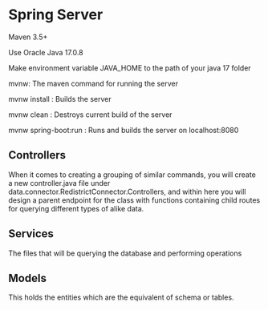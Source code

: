 # Spring Server

Maven 3.5+

Use Oracle Java 17.0.8

Make environment variable JAVA_HOME to the path of your java 17 folder

mvnw: The maven command for running the server

mvnw install : Builds the server

mvnw clean : Destroys current build of the server

mvnw spring-boot:run : Runs and builds the server on localhost:8080

## Controllers
When it comes to creating a grouping of similar commands, you will create a new controller.java file under
    data.connector.RedistrictConnector.Controllers, and within here you will design a parent endpoint for the class
    with functions containing child routes for querying different types of alike data.

## Services

The files that will be querying the database and performing operations

## Models

This holds the entities which are the equivalent of schema or tables.
